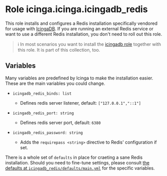# Role icinga.icinga.icingadb_redis

This role installs and configures a Redis installation specifically vendored for usage with [IcingaDB](https://icinga.com/docs/icinga-db/latest/doc/01-About/). If you are running an external Redis service or want to use a different Redis installation, you don't need to roll out this role.

> :information_source: In most scenarios you want to install the [icingadb role](../role-icingadb/) together with this role. It is part of this collection, too.


## Variables

Many variables are predefined by Icinga to make the installation easier. These are the main variables you could change.

* `icingadb_redis_binds: list`
     * Defines redis server listener, default: `["127.0.0.1","::1"]`

* `icingadb_redis_port: string`
     * Defines redis server port, default: `6380`

* `icingadb_redis_password: string`
    * Adds the `requirepass <string>` directive to Redis' configuration if set.

There is a whole set of `defaults` in place for craeting a sane Redis installation. Should you need to fine-tune settings, please consult [the defaults at `icingadb_redis/defaults/main.yml`](../../roles/icingadb_redis/defaults/main.yml) for the specific variables.
